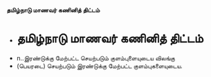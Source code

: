 **தமிழ்நாடு மாணவர் கணினித் திட்டம்**
- # தமிழ்நாடு மாணவர் கணினித் திட்டம்
- n..இரண்டுக்கு மேற்பட்ட செயற்படும் குளம்புளையுடைய விலங்கு
- (பெயரடை) செயற்படும் இரண்டுக்கு மேற்பட்ட குளம்புகளையுடைய.

